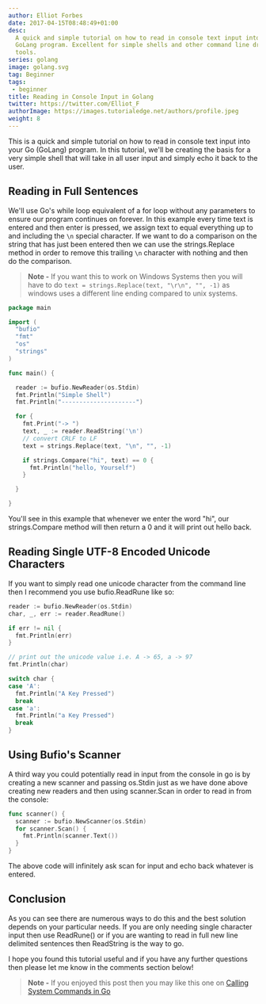 ```yaml
---
author: Elliot Forbes
date: 2017-04-15T08:48:49+01:00
desc:
  A quick and simple tutorial on how to read in console text input into your
  GoLang program. Excellent for simple shells and other command line driven
  tools.
series: golang
image: golang.svg
tag: Beginner
tags: 
 - beginner
title: Reading in Console Input in Golang
twitter: https://twitter.com/Elliot_F
authorImage: https://images.tutorialedge.net/authors/profile.jpeg
weight: 8
---
```


This is a quick and simple tutorial on how to read in console text input into
your Go (GoLang) program. In this tutorial, we'll be creating the basis for a
very simple shell that will take in all user input and simply echo it back to
the user.

## Reading in Full Sentences

We'll use Go's while loop equivalent of a for loop without any parameters to
ensure our program continues on forever. In this example every time text is
entered and then enter is pressed, we assign text to equal everything up to and
including the `\n` special character. If we want to do a comparison on the
string that has just been entered then we can use the strings.Replace method in
order to remove this trailing `\n` character with nothing and then do the
comparison.

> **Note -** If you want this to work on Windows Systems then you will have to
> do `text = strings.Replace(text, "\r\n", "", -1)` as windows uses a different
> line ending compared to unix systems.

```go
package main

import (
  "bufio"
  "fmt"
  "os"
  "strings"
)

func main() {

  reader := bufio.NewReader(os.Stdin)
  fmt.Println("Simple Shell")
  fmt.Println("---------------------")

  for {
    fmt.Print("-> ")
    text, _ := reader.ReadString('\n')
    // convert CRLF to LF
    text = strings.Replace(text, "\n", "", -1)

    if strings.Compare("hi", text) == 0 {
      fmt.Println("hello, Yourself")
    }

  }

}

```

You'll see in this example that whenever we enter the word "hi", our
strings.Compare method will then return a 0 and it will print out hello back.

## Reading Single UTF-8 Encoded Unicode Characters

If you want to simply read one unicode character from the command line then I
recommend you use bufio.ReadRune like so:

```go
reader := bufio.NewReader(os.Stdin)
char, _, err := reader.ReadRune()

if err != nil {
  fmt.Println(err)
}

// print out the unicode value i.e. A -> 65, a -> 97
fmt.Println(char)

switch char {
case 'A':
  fmt.Println("A Key Pressed")
  break
case 'a':
  fmt.Println("a Key Pressed")
  break
}
```

## Using Bufio's Scanner

A third way you could potentially read in input from the console in go is by
creating a new scanner and passing os.Stdin just as we have done above creating
new readers and then using scanner.Scan in order to read in from the console:

```go
func scanner() {
  scanner := bufio.NewScanner(os.Stdin)
  for scanner.Scan() {
    fmt.Println(scanner.Text())
  }
}
```

The above code will infinitely ask scan for input and echo back whatever is
entered.

## Conclusion

As you can see there are numerous ways to do this and the best solution depends
on your particular needs. If you are only needing single character input then
use ReadRune() or if you are wanting to read in full new line delimited
sentences then ReadString is the way to go.

I hope you found this tutorial useful and if you have any further questions then
please let me know in the comments section below!

> **Note -** If you enjoyed this post then you may like this one on
> [Calling System Commands in Go](/golang/executing-system-commands-with-golang/)
